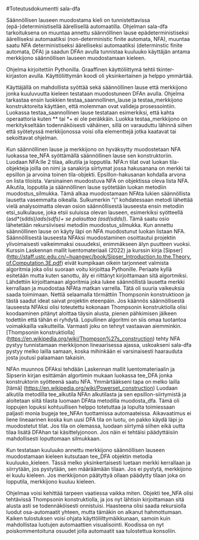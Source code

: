 #Toteutusdokumentti sala-dfa

Säännöllisen lauseen muodostama kieli on tunnistettavissa (epä-)deterministisellä äärellisellä automaatilla.
Ohjelman sala-dfa tarkoituksena on muuntaa annettu säännöllinen lause epädeterministiseksi äärelliseksi automaatiksi (non-deterministic finite automata, NFA),
muuntaa saatu NFA deterministiseksi äärelliseksi automaatiksi (determinstic finite automata, DFA) ja saadun DFAn avulla tunnistaa kuuluuko käyttäjän antama
merkkijono säännöllisen lauseen muodostamaan kieleen. 

Ohjelma kirjoitettiin Pythonilla. Graaffinen käyttöliittymä tehtii tkinter-kirjaston avulla. Käyttöliittymän koodi oli yksinkertainen ja helppo ymmärtää.

Käyttäjällä on mahdollista syöttää sekä säännöllinen lause että merkkijono jonka kuuluvuutta kieleen testataan muodostuneen DFAn avulla.
Ohjelma tarkastaa ensin luokkien testaa_saannollinen_lause ja testaa_merkkijono konstruktoreita käyttäen, että molemman ovat valideja prosessointiin.
Luokassa testaa_saannollinen lause testataan esimerkiksi, että kahta operaattoria kuten ** tai *+ ei ole peräkkäin. Luokka testaa_merkkijono on merkitykseltään todennäköisesti vähäinen,
sillä on varauduttu lähinnä siihen että syötetyssä merkkijonossa voisi olla elementtejä jotka kaatavat tai sekoittavat ohjelman.

Kun säännöllinen lause ja merkkijono on hyväksytty muodostetaan NFA luokassa tee_NFA syöttämällä säännöllinen lause sen konstruktoriin.
Luodaan NFA:lle 2 tilaa, alkutila ja lopputila. NFA:n tilat ovat luokan tila-objekteja joilla on nimi ja sanakirja siirtymat jossa hakusanana
on merkki tai epsillon ja arvoina toinen tila-objekti. Epsillon-hakusanan kohdalla arvona on lista tiloista. Varsinainen muodostuva NFA on
objektissa oleva lista NFA. Alkutila, lopputila ja säännöllinen lause syötetään luokan metodiin muodostus_silmukka. Tämä alkaa muodostamaan
NFAta lukien säännöllista lausetta vasemmalta oikealla. Sulkumerkin “(“ kohdatessaan metodi lähettää vielä analysoimatta olevan osion säännöllisestä
lauseesta ensin metodiin etsi_sulkulause, joka etsii suluissa olevan lauseen, esimerkiksi syötteellä (asd*(sdds)*)*ads(sdfs)+ se palauttaa (asd*(sdds)*).
Tämä saatu osio lähetetään rekursiivisesi metodiin muodostus_silmukka. Kun annettu säännöllinen lause on käyty läpi on NFA muodostunut luokan listaan NFA.
Säännöllisestä lauseesta NFAksi muodostaminen osoittautui projektin ylivoimaisesti vaikeimmaksi osuudeksi, enimmäkseen älyn puutteen vuoksi.
Kurssin Laskennan mallit luentomateriaali (2022) ja kurssin kirja [Sipser] (http://staff.ustc.edu.cn/~huangwc/book/Sipser_Introduction.to.the.Theory.of.Computation.3E.pdf)
eivät kumpikaan oikein tarjonneet valmista algoritmia joka olisi suoraan voitu kirjoittaa Pythonille. Periaate kyllä esitetään mutta kuten sanottu,
äly ei riittänyt kirjoittamaan sitä algortmiksi. Lähdettiin kirjoittamaan algoritmia joka lukee säännöllistä lausetta merkki kerrallaan ja muodostaa NFAta matkan varrella.
Tätä oli suuria vaikeuksia saada toimimaan. Nettiä selaamalla törmättiin Thompsonin konstruktioon ja tästä saadut ideat saivat projektin eteenpäin. Jos käännös säännöllisestä
lauseesta NFAksi olisi toteutettu kokonaan Thompsonin konstruktiolla olisi koodaaminen pitänyt aloittaa täysin alusta, pienen pähkimisen jälkeen todettiin että tähän ei ryhdytä.
Lopullinen algoritmi on siis omaa tuotantoa voimakkailla vaikutteilla. Varmasti joku on tehnyt vastaavan aiemminkin.
[Thompsonin konstruktiolla] (https://en.wikipedia.org/wiki/Thompson%27s_construction) tehty NFA pystyy tunnistamaan merkkijonon lineaarisessa ajassa, uskoakseni sala-dfa pystyy
melko lailla samaan, koska mihinkään ei varsinaisesti haarauduta josta joutusi palaamaan takaisin.

NFAn muunnos DFAksi tehdään Laskennan mallit luentomateriaalin ja Sipserin kirjan esittämän algortimin mukaan luokassa tee_DFA jonka konstruktorin syötteenä saatu NFA.
Ymmärtääkseni tapa on melko lailla [tämä] (https://en.wikipedia.org/wiki/Powerset_construction) Luodaan alkutila metodilla tee_alkutila NFAn alkutilasta ja sen epsillon-siirtymistä
ja aloitetaan siitä tilasta luomaan DFAta metodilla muodosta_dfa. Tämä oli loppujen lopuksi kohtuullisen helppo totetuttaa ja lopulta toimiessaan paljasti monia bugeja
tee_NFAn tuottamissa automaateissa. Aikavaatimus ei liene lineaarinen koska kun uusi DFA tila on luotu, on pakko käydä läpi jo muodostetut tilat.
Jos tila on olemassa, luodaan siirtymä siihen eikä uutta tilaa lisätä DFAhan tai käsittelyjonoon. Jos näin ei tehtäisi päädyttäisiin mahdollisesti loputtomaan silmukkaan.

Kun testataan kuuluuko annettu merkkijono säännöllisen lauseen muodostamaan kieleen kutsutaan tee_DFA objektin metodia kuuluuko_kieleen. Tässä melko yksinkertaisesti luetaan merkki kerrallaan
ja siirrytään, jos pystytään, sen määräämään tilaan. Jos ei pystytä, merkkijono ei kuulu kieleen. Jos merkkijonon päätyttyä ollaan päädytty tilaan joka on lopputila, merkkijono kuuluu kieleen.

Ohjelmaa voisi kehittää tarpeen vaatiessa vaikka miten. Objekti tee_NFA olisi tehtävissä Thompsonin konstruktiolla, ja jos nyt lähtisin kirjoittamaan sitä alusta asti se todennäköisesti onnistuisi.
Haasteena olisi saada rekursiolla luodut osa-automaatit yhteen, mutta tämäkin on alkanut hahmottumaan. Kaiken tulostuksen voisi ohjata käyttöliittymäikkunaan, samoin kuin mahdollistaa luotujen
automaattien visualisointi. Koodissa on nyt poiskommentoituna osuudet jolla automaatit saa tulostettua konsoliin.


